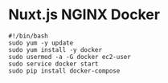 # Nuxt.js NGINX Docker

```
#!/bin/bash
sudo yum -y update
sudo yum install -y docker
sudo usermod -a -G docker ec2-user
sudo service docker start
sudo pip install docker-compose
```
